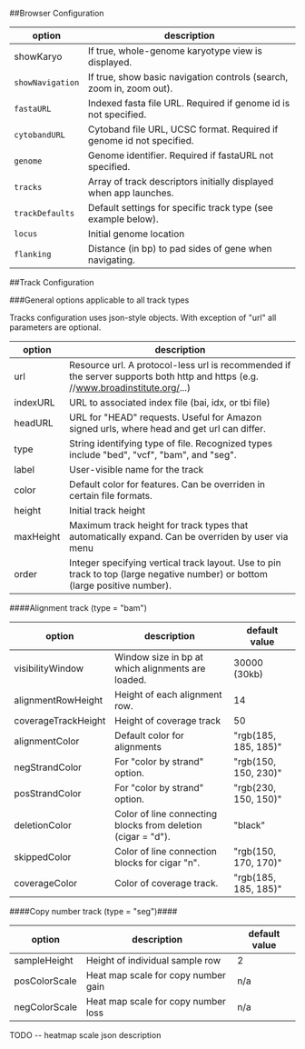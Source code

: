 <!--Note: This document is written in "markdown".  Please respect the arkdown conventions (http://daringfireball.net/projects/markdown/) when editig. -->



##Browser Configuration




option | description
------ | ------------
showKaryo | If true, whole-genome karyotype view is displayed.
`showNavigation` | If true, show basic navigation controls (search, zoom in, zoom out).
`fastaURL`  | Indexed fasta file URL.  Required if genome id is not specified.
`cytobandURL`   | Cytoband file URL, UCSC format.  Required if genome id not specified.
`genome`  | Genome identifier. Required if fastaURL not specified.
`tracks` | Array of track descriptors initially displayed when app launches.
`trackDefaults`  | Default settings for specific track type (see example below).
`locus` | Initial genome location
`flanking` | Distance (in bp) to pad sides of gene when navigating.


##Track Configuration

###General options applicable to all track types

Tracks configuration uses json-style objects.   With exception of "url" all parameters are optional.

option | description
--------|  ----------------
url | Resource url.  A protocol-less url is recommended if the server supports both http and https (e.g. //www.broadinstitute.org/...)
indexURL | URL to associated index file (bai, idx, or tbi file)
headURL | URL for "HEAD" requests.   Useful for Amazon signed urls, where head and get url can differ.
type | String identifying type of file.  Recognized types include  "bed", "vcf", "bam", and "seg".
label | User-visible name for the track
color | Default color for features.  Can be overriden in certain file formats.
height | Initial track height
maxHeight | Maximum track height for track types that automatically expand.  Can be overriden by user via menu
order | Integer specifying vertical track layout.  Use to pin track to top (large negative number) or bottom (large positive number).

####Alignment track (type = "bam")

option | description | default value
-------- | ---------------- | ----------------
visibilityWindow | Window size in bp at which alignments are loaded.  | 30000 (30kb)
alignmentRowHeight | Height of each alignment row.  | 14
coverageTrackHeight | Height of coverage track | 50
alignmentColor | Default color for alignments | "rgb(185, 185, 185)"
negStrandColor | For "color by strand" option. | "rgb(150, 150, 230)"
posStrandColor | For "color by strand" option. | "rgb(230, 150, 150)"
deletionColor | Color of line connecting blocks from deletion (cigar = "d").  | "black"
skippedColor | Color of line connection blocks for cigar "n". | "rgb(150, 170, 170)"
coverageColor | Color of coverage track. | "rgb(185, 185, 185)"

####Copy number track (type = "seg")####

option | description | default value
-------- | ---------------- | ----------------
sampleHeight | Height of individual sample row | 2
posColorScale | Heat map scale for copy number gain | n/a
negColorScale | Heat map scale for copy number loss | n/a

TODO -- heatmap scale json description



